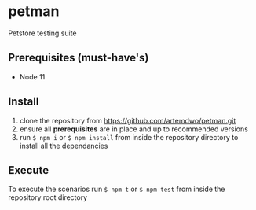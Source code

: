 # petman
Petstore testing suite

## Prerequisites (must-have's)
* Node 11

## Install
1. clone the repository from https://github.com/artemdwo/petman.git
2. ensure all **prerequisites** are in place and up to recommended versions
3. run `$ npm i` or `$ npm install` from inside the repository directory to install all the dependancies

## Execute
To execute the scenarios run `$ npm t` or `$ npm test` from inside the repository root directory